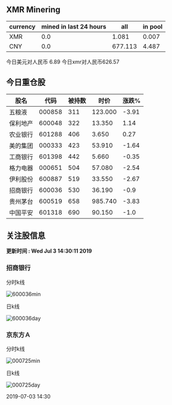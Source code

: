 ## XMR Minering

|currency|mined in last 24 hours|all|in pool|
|---|---|---|---|
|XMR|0.0|1.081|0.007|
|CNY|0.0|677.113|4.487|

今日美元对人民币 6.89	今日xmr对人民币626.57


## 今日重仓股 

|股名|代码|被持数|时价|涨跌%|
|---|---|---|---|---|
|五粮液|000858|311|123.000|-3.91|
|保利地产|600048|322|13.350|1.14|
|农业银行|601288|406|3.650|0.27|
|美的集团|000333|423|53.910|-1.64|
|工商银行|601398|442|5.660|-0.35|
|格力电器|000651|504|57.080|-2.54|
|伊利股份|600887|519|33.550|-2.67|
|招商银行|600036|530|36.190|-0.9|
|贵州茅台|600519|658|985.740|-3.83|
|中国平安|601318|690|90.150|-1.0|

## 关注股信息
**更新时间 : Wed Jul  3 14:30:11 2019**
### 招商银行 
分时k线

![600036min](http://image.sinajs.cn/newchart/min/n/sh600036.gif)

日k线

![600036day](http://image.sinajs.cn/newchart/daily/n/sh600036.gif)

### 京东方Ａ 
分时k线

![000725min](http://image.sinajs.cn/newchart/min/n/sz000725.gif)

日k线

![000725day](http://image.sinajs.cn/newchart/daily/n/sz000725.gif)

2019-07-03 14:30